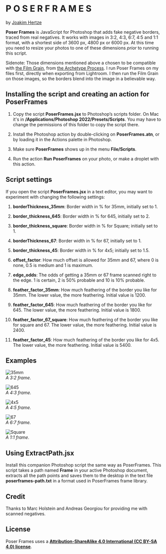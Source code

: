P O S E R  F R A M E S
======================

by [Joakim Hertze](https://www.hertze.se)

**Poser Frames** is JavaScript for Photoshop that adds fake negative borders, traced from real negatives. It works with images in 3:2, 4:3, 6:7, 4:5 and 1:1 format, with a shortest side of 3600 px, 4800 px or 6000 px. At this time you need to resize your photos to one of these dimensions *prior* to running this script.

Sidenote: Those dimensions mentioned above a chosen to be compatible with [the Film Grain](https://thearchetypeprocess.com/collections/adobe-photoshop-actions/products/the-film-grain), from [the Archetype Process](https://thearchetypeprocess.com). I run Poser Frames on my files first, directly when exporting from Lightroom. I then run the Film Grain on those images, so the borders blend into the image in a believable way.


Installing the script and creating an action for PoserFrames
------------------------------------------------------------

1. Copy the script **PoserFrames.jsx** to Photoshop’s scripts folder. On Mac it's in **/Applications/Photoshop 2022/Presets/Scripts**. You may have to change the permissions of this folder to copy the script there.

2. Install the Photoshop action by double-clicking on **PoserFrames.atn**, or by loading it in the Actions palette in Photoshop.

3. Make sure **PoserFrames** shows up in the menu **File/Scripts**.

4. Run the action **Run PoserFrames** on your photo, or make a droplet with this action.


Script settings
---------------

If you open the script **PoserFrames.jsx** in a text editor, you may want to experiment with changing the following settings:

1. **borderThickness_35mm**: Border width in % for 35mm, initially set to 1.

2. **border_thickness_645**: Border width in % for 645, initially set to 2.

3. **border_thickness_square**: Border width in % for Square; initially set to 1.

4. **borderThickness_67**: Border width in % for 67, initially set to 1.

5. **border_thickness_45**: Border width in % for 4x5; initially set to 1.5.

6. **offset_factor**: How much offset is allowed for 35mm and 67, where 0 is none, 0.5 is medium and 1 is maximum.

7. **edge_odds**: The odds of getting a 35mm or 67 frame scanned right to the edge. 1 is certain, 2 is 50% probable and 10 is 10% probable.

8. **feather_factor_35mm**: How much feathering of the border you like for 35mm. The lower value, the more feathering. Initial value is 1200.

9. **feather_factor_645**: How much feathering of the border you like for 645. The lower value, the more feathering. Initial value is 1800.

10. **feather_factor_67_square**: How much feathering of the border you like for square and 67. The lower value, the more feathering. Initial value is 2400.

11. **feather_factor_45**: How much feathering of the border you like for 4x5. The lower value, the more feathering. Initial value is 5400. 


Examples
--------

![35mm](/examples/35mm.jpg) <br>
*A 3:2 frame.*

![645](/examples/645.jpg) <br>
*A 4:3 frame.*

![4x5](/examples/4x5.jpg) <br>
*A 4:5 frame.*

![67](/examples/67.jpg) <br>
*A 6:7 frame.*

![Square](/examples/square.jpg) <br>
*A 1:1 frame.*


Using ExtractPath.jsx
---------------------

Install this companion Photoshop script the same way as PoserFrames. This script takes a path named **Frame** in your active Photoshop document, extracts all the path points and saves them to the desktop in the text file **poserframes-path.txt** in a format used in PoserFrames frame library.



Credit
------

Thanks to Marc Holstein and Andreas Georgiou for providing me with scanned negatives.


License
-------

Poser Frames uses a [**Attribution-ShareAlike 4.0 International (CC BY-SA 4.0) license**](https://creativecommons.org/licenses/by-sa/4.0/).